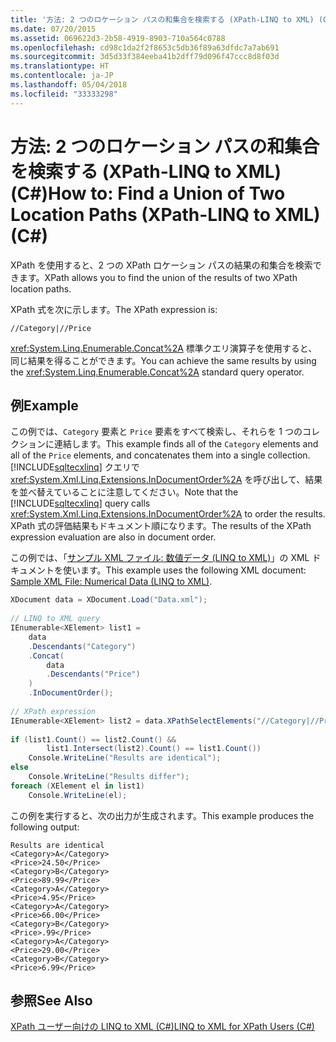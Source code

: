 ```yaml
---
title: '方法: 2 つのロケーション パスの和集合を検索する (XPath-LINQ to XML) (C#)'
ms.date: 07/20/2015
ms.assetid: 069622d3-2b58-4919-8903-710a564c0788
ms.openlocfilehash: cd98c1da2f2f8653c5db36f89a63dfdc7a7ab691
ms.sourcegitcommit: 3d5d33f384eeba41b2dff79d096f47ccc8d8f03d
ms.translationtype: HT
ms.contentlocale: ja-JP
ms.lasthandoff: 05/04/2018
ms.locfileid: "33333298"
---
```

# <a name="how-to-find-a-union-of-two-location-paths-xpath-linq-to-xml-c"></a><span data-ttu-id="c5ec2-102">方法: 2 つのロケーション パスの和集合を検索する (XPath-LINQ to XML) (C#)</span><span class="sxs-lookup"><span data-stu-id="c5ec2-102">How to: Find a Union of Two Location Paths (XPath-LINQ to XML) (C#)</span></span>
<span data-ttu-id="c5ec2-103">XPath を使用すると、2 つの XPath ロケーション パスの結果の和集合を検索できます。</span><span class="sxs-lookup"><span data-stu-id="c5ec2-103">XPath allows you to find the union of the results of two XPath location paths.</span></span>  
  
 <span data-ttu-id="c5ec2-104">XPath 式を次に示します。</span><span class="sxs-lookup"><span data-stu-id="c5ec2-104">The XPath expression is:</span></span>  
  
 `//Category|//Price`  
  
 <span data-ttu-id="c5ec2-105"><xref:System.Linq.Enumerable.Concat%2A> 標準クエリ演算子を使用すると、同じ結果を得ることができます。</span><span class="sxs-lookup"><span data-stu-id="c5ec2-105">You can achieve the same results by using the <xref:System.Linq.Enumerable.Concat%2A> standard query operator.</span></span>  
  
## <a name="example"></a><span data-ttu-id="c5ec2-106">例</span><span class="sxs-lookup"><span data-stu-id="c5ec2-106">Example</span></span>  
 <span data-ttu-id="c5ec2-107">この例では、`Category` 要素と `Price` 要素をすべて検索し、それらを 1 つのコレクションに連結します。</span><span class="sxs-lookup"><span data-stu-id="c5ec2-107">This example finds all of the `Category` elements and all of the `Price` elements, and concatenates them into a single collection.</span></span> <span data-ttu-id="c5ec2-108">[!INCLUDE[sqltecxlinq](~/includes/sqltecxlinq-md.md)] クエリで <xref:System.Xml.Linq.Extensions.InDocumentOrder%2A> を呼び出して、結果を並べ替えていることに注意してください。</span><span class="sxs-lookup"><span data-stu-id="c5ec2-108">Note that the [!INCLUDE[sqltecxlinq](~/includes/sqltecxlinq-md.md)] query calls <xref:System.Xml.Linq.Extensions.InDocumentOrder%2A> to order the results.</span></span> <span data-ttu-id="c5ec2-109">XPath 式の評価結果もドキュメント順になります。</span><span class="sxs-lookup"><span data-stu-id="c5ec2-109">The results of the XPath expression evaluation are also in document order.</span></span>  
  
 <span data-ttu-id="c5ec2-110">この例では、「[サンプル XML ファイル: 数値データ (LINQ to XML)](../../../../csharp/programming-guide/concepts/linq/sample-xml-file-numerical-data-linq-to-xml.md)」の XML ドキュメントを使います。</span><span class="sxs-lookup"><span data-stu-id="c5ec2-110">This example uses the following XML document: [Sample XML File: Numerical Data (LINQ to XML)](../../../../csharp/programming-guide/concepts/linq/sample-xml-file-numerical-data-linq-to-xml.md).</span></span>  
  
```csharp  
XDocument data = XDocument.Load("Data.xml");  
  
// LINQ to XML query  
IEnumerable<XElement> list1 =  
    data  
    .Descendants("Category")  
    .Concat(  
        data  
        .Descendants("Price")  
    )  
    .InDocumentOrder();  
  
// XPath expression  
IEnumerable<XElement> list2 = data.XPathSelectElements("//Category|//Price");  
  
if (list1.Count() == list2.Count() &&  
        list1.Intersect(list2).Count() == list1.Count())  
    Console.WriteLine("Results are identical");  
else  
    Console.WriteLine("Results differ");  
foreach (XElement el in list1)  
    Console.WriteLine(el);  
```  
  
 <span data-ttu-id="c5ec2-111">この例を実行すると、次の出力が生成されます。</span><span class="sxs-lookup"><span data-stu-id="c5ec2-111">This example produces the following output:</span></span>  
  
```  
Results are identical  
<Category>A</Category>  
<Price>24.50</Price>  
<Category>B</Category>  
<Price>89.99</Price>  
<Category>A</Category>  
<Price>4.95</Price>  
<Category>A</Category>  
<Price>66.00</Price>  
<Category>B</Category>  
<Price>.99</Price>  
<Category>A</Category>  
<Price>29.00</Price>  
<Category>B</Category>  
<Price>6.99</Price>  
```  
  
## <a name="see-also"></a><span data-ttu-id="c5ec2-112">参照</span><span class="sxs-lookup"><span data-stu-id="c5ec2-112">See Also</span></span>  
 [<span data-ttu-id="c5ec2-113">XPath ユーザー向けの LINQ to XML (C#)</span><span class="sxs-lookup"><span data-stu-id="c5ec2-113">LINQ to XML for XPath Users (C#)</span></span>](../../../../csharp/programming-guide/concepts/linq/linq-to-xml-for-xpath-users.md)
